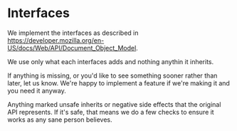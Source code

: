 # Interfaces

We implement the interfaces as described in https://developer.mozilla.org/en-US/docs/Web/API/Document_Object_Model.

We use only what each interfaces adds and nothing anythin it inherits.

If anything is missing, or you'd like to see something sooner rather than later, let us know. We're happy to implement a feature if we're making it and you need it anyway.

Anything marked unsafe inherits or negative side effects that the original API represents. If it's safe, that means we do a few checks to ensure it works as any sane person believes.
